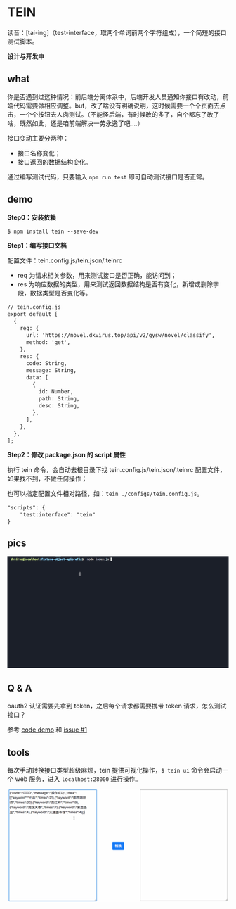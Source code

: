 # TEIN

读音：[tai-ing]（test-interface，取两个单词前两个字符组成），一个简短的接口测试脚本。

**设计与开发中**

## what

你是否遇到过这种情况：前后端分离体系中，后端开发人员通知你接口有改动，前端代码需要做相应调整。but，改了啥没有明确说明，这时候需要一个个页面去点击，一个个按钮去人肉测试。（不能怪后端，有时候改的多了，自个都忘了改了啥，既然如此，还是咱前端解决一劳永逸了吧....）

接口变动主要分两种：
- 接口名称变化；
- 接口返回的数据结构变化。

通过编写测试代码，只要输入 `npm run test` 即可自动测试接口是否正常。

## demo

**Step0：安装依赖**

```
$ npm install tein --save-dev
```

**Step1：编写接口文档**

配置文件：tein.config.js/tein.json/.teinrc

- req 为请求相关参数，用来测试接口是否正确，能访问到；
- res 为响应数据的类型，用来测试返回数据结构是否有变化，新增或删除字段，数据类型是否变化等。

```
// tein.config.js
export default [
  {
    req: {
      url: 'https://novel.dkvirus.top/api/v2/gysw/novel/classify',
      method: 'get',
    },
    res: {
      code: String,
      message: String,
      data: [
        {
          id: Number,
          path: String,
          desc: String,
        },
      ],
    },
  },
];
```

**Step2：修改 package.json 的 script 属性**

执行 tein 命令，会自动去根目录下找 tein.config.js/tein.json/.teinrc 配置文件，如果找不到，不做任何操作；

也可以指定配置文件相对路径，如：`tein ./configs/tein.config.js`。

```
"scripts": {
    "test:interface": "tein"
}
```

## pics

![接口数据结构变动](/docs/images/dein.gif)

## Q & A

oauth2 认证需要先拿到 token，之后每个请求都需要携带 token 请求，怎么测试接口？

参考 [code demo](/test/fixture-object-oauth2) 和 [issue #1](https://github.com/dkvirus/tein/issues/1)

## tools

每次手动转换接口类型超级麻烦，tein 提供可视化操作，`$ tein ui` 命令会启动一个 web 服务，进入 `localhost:28000` 进行操作。

![自动转换响应数据结构](/docs/images/transform.gif)






